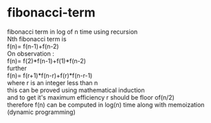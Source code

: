 # fibonacci-term<br />
fibonacci term in log of n time using recursion <br />
Nth fibonacci term is <br />
f(n)= f(n-1)+f(n-2)<br />
On observation :<br />
f(n)= f(2)*f(n-1)+f(1)*f(n-2)<br />
further <br />
f(n)= f(r+1)*f(n-r)+f(r)*f(n-r-1)<br />
where r is an integer less than n<br />
this can be proved using mathematical induction<br />
and to get it's maximum efficiency r should be floor of(n/2)<br />
therefore f(n) can be computed in log(n) time along with memoization (dynamic programming)<br />
